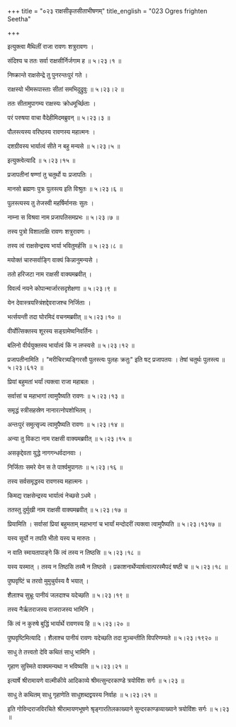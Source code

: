 +++
title = "०२३ राक्षसीकृतसीताभीषणम्"
title_english = "023 Ogres frighten Seetha"

+++


इत्युक्त्वा मैथिलीं राजा रावणः शत्रुरावणः ।  

संदिश्य च ततः सर्वा राक्षसीर्निर्जगाम ह  ॥  ५।२३।१ ॥   

निष्क्रान्ते राक्षसेन्द्रे तु पुनरन्तःपुरं गते ।  

राक्षस्यो भीमरूपास्ताः सीतां समभिदुद्रुवुः  ॥  ५।२३।२ ॥   

ततः सीतामुपागम्य राक्षस्यः क्रोधमूर्च्छिताः ।  

परं परुषया वाचा वैदेहीमिदमब्रुवन्  ॥  ५।२३।३ ॥   

पौलस्त्यस्य वरिष्ठस्य रावणस्य महात्मनः ।  

दशग्रीवस्य भार्यात्वं सीते न बहु मन्यसे  ॥  ५।२३।५ ॥   

इत्युक्त्वेत्यादि  ॥  ५।२३।१५ ॥   

  

प्रजापतीनां षण्णां तु चतुर्थो यः प्रजापतिः ।  

मानसो ब्रह्मणः पुत्रः पुलस्त्य इति विश्रुतः  ॥  ५।२३।६ ॥   

पुलस्त्यस्य तु तेजस्वी महर्षिर्मानसः सुतः ।  

नाम्ना स विश्रवा नाम प्रजापतिसमप्रभः  ॥  ५।२३।७ ॥   

तस्य पुत्रो विशालाक्षि रावणः शत्रुरावणः ।  

तस्य त्वं राक्षसेन्द्रस्य भार्या भवितुमर्हसि  ॥  ५।२३।८ ॥   

मयोक्तं चारुसर्वाङ्गि वाक्यं किन्नानुमन्यसे ।  

ततो हरिजटा नाम राक्षसी वाक्यमब्रवीत् ।  

विवर्त्य नयने कोपान्मार्जारसदृशेक्षणा  ॥  ५।२३।९ ॥   

येन देवास्त्रयस्त्रिंशद्देवराजश्च निर्जिताः ।  

भर्त्सयन्ती तदा घोरमिदं वचनमब्रवीत्  ॥  ५।२३।१० ॥   

वीर्योत्सिक्तस्य शूरस्य सङ्ग्रामेष्वनिवर्तिनः ।  

बलिनो वीर्ययुक्तस्य भार्यात्वं किं न लप्स्यसे  ॥  ५।२३।१२ ॥   

प्रजापतीनामिति । "मरीचिरत्र्यङ्गिरसौ पुलस्त्यः पुलहः क्रतुः" इति षट्
प्रजापतयः । तेषां चतुर्थः पुलस्त्य  ॥  ५।२३।६१२ ॥   

  

प्रियां बहुमतां भर्यां त्यक्त्वा राजा महाबलः ।  

सर्वासां च महाभागां त्वामुपैष्यति रावणः  ॥  ५।२३।१३ ॥   

समृद्धं स्त्रीसहस्रेण नानारत्नोपशोभितम् ।  

अन्तःपुरं समुत्सृज्य त्वामुपैष्यति रावणः  ॥  ५।२३।१४ ॥   

अन्या तु विकटा नाम राक्षसी वाक्यमब्रवीत्  ॥  ५।२३।१५ ॥   

असकृद्देवता युद्धे नागगन्धर्वदानवाः ।  

निर्जिताः समरे येन स ते पार्श्वमुपागतः  ॥  ५।२३।१६ ॥   

तस्य सर्वसमृद्धस्य रावणस्य महात्मनः ।  

किमद्य राक्षसेन्द्रस्य भार्यात्वं नेच्छसे ऽधमे ।  

ततस्तु दुर्मुखी नाम राक्षसी वाक्यमब्रवीत्  ॥  ५।२३।१७ ॥   

प्रियामिति । सर्वासां प्रियां बहुमताम् महाभागां च भार्यां मन्दोदरीं
त्यक्त्वा त्वामुपैष्यति  ॥  ५।२३।१३१७ ॥   

  

यस्य सूर्यो न तपति भीतो यस्य च मारुतः ।  

न वाति स्मायतापाङ्गे किं त्वं तस्य न तिष्ठसि  ॥  ५।२३।१८ ॥   

यस्य यस्मात् । तस्य न तिष्ठसि तस्मै न तिष्ठसे ।
प्रकाशनार्थेप्यार्षत्वात्परस्मैपदं षष्ठी च  ॥  ५।२३।१८ ॥   

  

पुष्पवृष्टिं च तरवो मुमुचुर्यस्य वै भयात् ।  

शैलाश्च सुभ्रूः पानीयं जलदाश्च यदेच्छति  ॥  ५।२३।१९ ॥   

तस्य नैर्ऋतराजस्य राजराजस्य भामिनि ।  

किं त्वं न कुरुषे बुद्धिं भार्यार्थे रावणस्य हि  ॥  ५।२३।२० ॥   

पुष्पवृष्टिमित्यादि । शैलाश्च पानीयं रावणः यदेच्छति तदा मुञ्चन्तीति
विपरिणम्यते  ॥  ५।२३।१९२० ॥   

  

साधु ते तत्त्वतो देवि कथितं साधु भामिनि ।  

गृहाण सुस्मिते वाक्यमन्यथा न भविष्यसि  ॥  ५।२३।२१ ॥   

इत्यार्षे श्रीरामायणे वाल्मीकीये आदिकाव्ये श्रीमत्सुन्दरकाण्डे
त्रयोविंशः सर्गः  ॥  ५।२३ ॥   

साधु ते कथितम् साधु गृहाणेति साधुशब्दद्वयस्य निर्वाहः  ॥  ५।२३।२१ ॥   

इति गोविन्दराजविरचिते श्रीरामायणभूषणे श्रृङ्गारतिलकाख्याने
सुन्दरकाण्डव्याख्याने त्रयोविंशः सर्गः  ॥  ५।२३ ॥   


